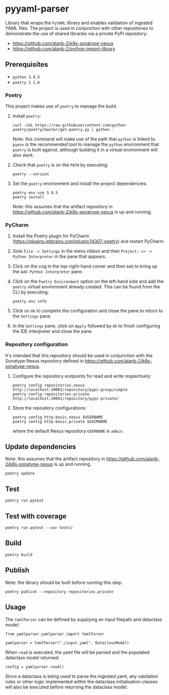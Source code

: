 # pyyaml-parser

Library that wraps the `PyYAML` library and enables validation of ingested YAML files.  The project is used in conjunction
with other repositories to demonstrate the use of shared libraries via a private PyPi repository: 

* https://github.com/alanb-2/k8s-sonatype-nexus
* https://github.com/alanb-2/python-import-library

## Prerequisites

* `python 3.9.5`
* `poetry 1.1.6`

### Poetry

This project makes use of `poetry` to manage the build.  

1.  Install `poetry`: 
    ```shell
    curl -sSL https://raw.githubusercontent.com/python-poetry/poetry/master/get-poetry.py | python - 
    ```
    Note: this command will make use of the path that `python` is linked to.  `pyenv` is the recommended tool to manage
    the `python` environment that `poetry` is built against, although building it in a virtual environment will also work.
    
2.  Check that `poetry` is on the `PATH` by executing:
    ```shell
    poetry --version
    ```
    
3.  Set the `poetry` environment and install the project dependencies:
    ```shell
    poetry env use 3.9.5
    poetry install
    ```
    Note: this assumes that the artifact repository in https://github.com/alanb-2/k8s-sonatype-nexus is up and running.

### PyCharm

1.  Install the Poetry plugin for PyCharm (https://plugins.jetbrains.com/plugin/14307-poetry) and restart PyCharm

2.  Goto `File -> Settings` in the menu ribbon and then `Project: <> -> Python Interpreter` in the pane that appears.

3.  Click on the cog in the top-right-hand corner and then `Add` to bring up the `Add Python Interpreter` pane.

4.  Click on the `Poetry Environment` option on the left-hand side and add the `poetry` virtual environment already created.
    This can be found from the CLI by executing:
    ```shell
    poetry env info
    ```
    
5.  Click on `Ok` to complete the configuration and close the pane to return to the `Settings` pane.
6.  In the `Settings` pane, click on `Apply` followed by `Ok` to finish configuring the IDE interpreter and close the pane.

### Repository configuration

It's intended that this repository should be used in conjunction with the Sonatype Nexus repository defined in https://github.com/alanb-2/k8s-sonatype-nexus.

1.  Configure the repository endpoints for read and write respectively:
    ```shell
    poetry config repositories.nexus http://localhost:30081/repository/pypi-group/simple
    poetry config repositories.private http://localhost:30081/repository/pypi-private/
    ```
    
2.  Store the repository configurations:
    ```shell
    poetry config http-basic.nexus $USERNAME
    poetry config http-basic.private $USERNAME
    ```
    where the default Nexus repository `USERNAME` is `admin`.

## Update dependencies

Note: this assumes that the artifact repository in https://github.com/alanb-2/k8s-sonatype-nexus is up and running.

```shell
poetry update
```

## Test

```shell
poetry run pytest
```

## Test with coverage

```shell
poetry run pytest --cov tests/
```

## Build

```shell
poetry build
```

## Publish

Note: the library should be built before running this step.

```shell
poetry publish --repository repositories.private
```

## Usage

The `YamlParser` can be defined by supplying an input filepath and dataclass model:

```shell
from yamlparser.yamlparser import YamlParser

yamlparser = YamlParser("./input.yaml", DataclassModel)
```

When `read` is executed, the yaml file will be parsed and the populated dataclass model returned:

```shell
config = yamlparser.read()
```

Since a dataclass is being used to parse the ingested yaml, any validation rules or other logic implemented within the
dataclass initialisation classes will also be executed before returning the dataclass model.
